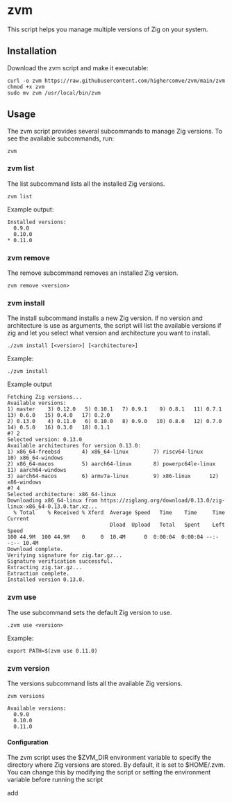 # zvm

This script helps you manage multiple versions of Zig on your system.

## Installation

Download the zvm script and make it executable:

```
curl -o zvm https://raw.githubusercontent.com/highercomve/zvm/main/zvm
chmod +x zvm
sudo mv zvm /usr/local/bin/zvm
```

## Usage

The zvm script provides several subcommands to manage Zig versions. To see the available subcommands, run:

```
zvm
```

### zvm list

The list subcommand lists all the installed Zig versions.

```
zvm list
```

Example output:
```
Installed versions:
  0.9.0
  0.10.0
* 0.11.0
```

### zvm remove

The remove subcommand removes an installed Zig version.

```
zvm remove <version>
```

### zvm install

The install subcommand installs a new Zig version. if no version and architecture is use as arguments, the script will list the available versions if zig and let you select what version and architecture you want to install.

```
./zvm install [<version>] [<architecture>]
```

Example:
```
./zvm install 
```

Example output
```
Fetching Zig versions...
Available versions:
1) master    3) 0.12.0	 5) 0.10.1   7) 0.9.1	 9) 0.8.1   11) 0.7.1	13) 0.6.0   15) 0.4.0	17) 0.2.0
2) 0.13.0    4) 0.11.0	 6) 0.10.0   8) 0.9.0	10) 0.8.0   12) 0.7.0	14) 0.5.0   16) 0.3.0	18) 0.1.1
#? 2
Selected version: 0.13.0
Available architectures for version 0.13.0:
1) x86_64-freebsd       4) x86_64-linux	       7) riscv64-linux	     10) x86_64-windows
2) x86_64-macos	        5) aarch64-linux       8) powerpc64le-linux  11) aarch64-windows
3) aarch64-macos        6) armv7a-linux	       9) x86-linux	     12) x86-windows
#? 4
Selected architecture: x86_64-linux
Downloading x86_64-linux from https://ziglang.org/download/0.13.0/zig-linux-x86_64-0.13.0.tar.xz...
  % Total    % Received % Xferd  Average Speed   Time    Time     Time  Current
                                 Dload  Upload   Total   Spent    Left  Speed
100 44.9M  100 44.9M    0     0  10.4M      0  0:00:04  0:00:04 --:--:-- 10.4M
Download complete.
Verifying signature for zig.tar.gz...
Signature verification successful.
Extracting zig.tar.gz...
Extraction complete.
Installed version 0.13.0.
```

### zvm use

The use subcommand sets the default Zig version to use.

```
.zvm use <version>
```

Example:

```
export PATH=$(zvm use 0.11.0)
```

### zvm version

The versions subcommand lists all the available Zig versions.

```
zvm versions
```

```
Available versions:
  0.9.0
  0.10.0
  0.11.0
```

#### Configuration

The zvm script uses the $ZVM_DIR environment variable to specify the directory where Zig versions are stored. By default, it is set to $HOME/.zvm. You can change this by modifying the script or setting the environment variable before running the script

add 